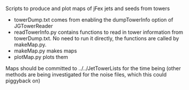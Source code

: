 
Scripts to produce and plot maps of jFex jets and seeds from towers
- towerDump.txt comes from enabling the dumpTowerInfo option of JGTowerReader
- readTowerInfo.py contains functions to read in tower information from towerDump.txt. 
  No need to run it directly, the functions are called by makeMap.py.
- makeMap.py makes maps
- plotMap.py plots them

Maps should be committed to ../../JetTowerLists for the time being 
(other methods are being investigated for the noise files, which this could piggyback on)
